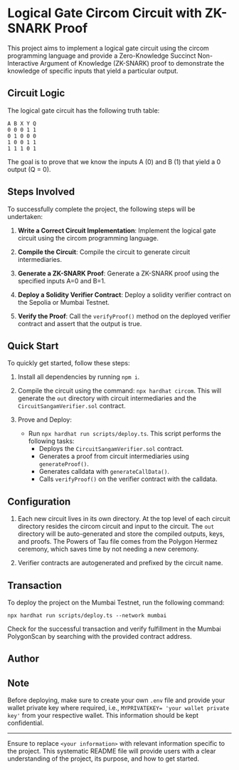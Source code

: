 # Logical Gate Circom Circuit with ZK-SNARK Proof

This project aims to implement a logical gate circuit using the circom programming language and provide a Zero-Knowledge Succinct Non-Interactive Argument of Knowledge (ZK-SNARK) proof to demonstrate the knowledge of specific inputs that yield a particular output.

## Circuit Logic

The logical gate circuit has the following truth table:

```
A B X Y Q
0 0 0 1 1
0 1 0 0 0
1 0 0 1 1
1 1 1 0 1
```

The goal is to prove that we know the inputs A (0) and B (1) that yield a 0 output (Q = 0).

## Steps Involved

To successfully complete the project, the following steps will be undertaken:

1. **Write a Correct Circuit Implementation**: Implement the logical gate circuit using the circom programming language.

2. **Compile the Circuit**: Compile the circuit to generate circuit intermediaries.

3. **Generate a ZK-SNARK Proof**: Generate a ZK-SNARK proof using the specified inputs A=0 and B=1.

4. **Deploy a Solidity Verifier Contract**: Deploy a solidity verifier contract on the Sepolia or Mumbai Testnet.

5. **Verify the Proof**: Call the `verifyProof()` method on the deployed verifier contract and assert that the output is true.

## Quick Start

To quickly get started, follow these steps:

1. Install all dependencies by running `npm i`.

2. Compile the circuit using the command: `npx hardhat circom`. This will generate the `out` directory with circuit intermediaries and the `CircuitSangamVerifier.sol` contract.

3. Prove and Deploy:
   - Run `npx hardhat run scripts/deploy.ts`. This script performs the following tasks:
     - Deploys the `CircuitSangamVerifier.sol` contract.
     - Generates a proof from circuit intermediaries using `generateProof()`.
     - Generates calldata with `generateCallData()`.
     - Calls `verifyProof()` on the verifier contract with the calldata.

## Configuration

1. Each new circuit lives in its own directory. At the top level of each circuit directory resides the circom circuit and input to the circuit. The `out` directory will be auto-generated and store the compiled outputs, keys, and proofs. The Powers of Tau file comes from the Polygon Hermez ceremony, which saves time by not needing a new ceremony.

2. Verifier contracts are autogenerated and prefixed by the circuit name.

## Transaction

To deploy the project on the Mumbai Testnet, run the following command:

`npx hardhat run scripts/deploy.ts --network mumbai`

Check for the successful transaction and verify fulfillment in the Mumbai PolygonScan by searching with the provided contract address.

## Author



## Note

Before deploying, make sure to create your own `.env` file and provide your wallet private key where required, i.e., `MYPRIVATEKEY= 'your wallet private key'` from your respective wallet. This information should be kept confidential.


---

Ensure to replace `<your information>` with relevant information specific to the project. This systematic README file will provide users with a clear understanding of the project, its purpose, and how to get started.

